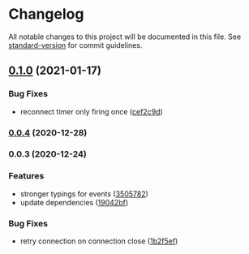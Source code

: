 # Changelog

All notable changes to this project will be documented in this file. See [standard-version](https://github.com/conventional-changelog/standard-version) for commit guidelines.

## [0.1.0](https://github.com/Julusian/nec-multisync-remote-control/compare/v0.0.4...v0.1.0) (2021-01-17)


### Bug Fixes

* reconnect timer only firing once ([cef2c9d](https://github.com/Julusian/nec-multisync-remote-control/commit/cef2c9d4363681bf169d0fad807e5adbd25095ff))

### [0.0.4](https://github.com/Julusian/nec-multisync-remote-control/compare/v0.0.3...v0.0.4) (2020-12-28)

### 0.0.3 (2020-12-24)


### Features

* stronger typings for events ([3505782](https://github.com/Julusian/nec-multisync-remote-control/commit/350578219db119f72993303ce3d6f80701165cde))
* update dependencies ([19042bf](https://github.com/Julusian/nec-multisync-remote-control/commit/19042bfce051b83d8f997a65bfc174f60dbf1e6a))


### Bug Fixes

* retry connection on connection close ([1b2f5ef](https://github.com/Julusian/nec-multisync-remote-control/commit/1b2f5ef648557bedf00148db3b27e8d54b567ab4))
